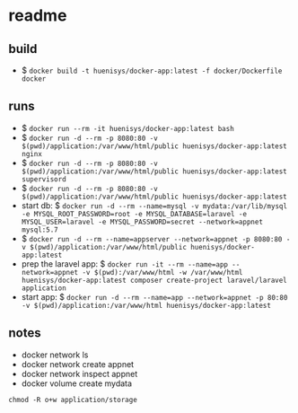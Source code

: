 # readme

## build

- $ ``docker build -t huenisys/docker-app:latest -f docker/Dockerfile docker``

## runs

- $ ``docker run --rm -it huenisys/docker-app:latest bash``
- $ ``docker run -d --rm -p 8080:80 -v $(pwd)/application:/var/www/html/public huenisys/docker-app:latest nginx``
- $ ``docker run -d --rm -p 8080:80 -v $(pwd)/application:/var/www/html/public huenisys/docker-app:latest supervisord``
- $ ``docker run -d --rm -p 8080:80 -v $(pwd)/application:/var/www/html/public huenisys/docker-app:latest``
- start db: $ ``docker run -d --rm --name=mysql -v mydata:/var/lib/mysql -e MYSQL_ROOT_PASSWORD=root -e MYSQL_DATABASE=laravel -e MYSQL_USER=laravel -e MYSQL_PASSWORD=secret --network=appnet mysql:5.7``
- $ ``docker run -d --rm --name=appserver --network=appnet -p 8080:80 -v $(pwd)/application:/var/www/html/public huenisys/docker-app:latest``
- prep the laravel app: $ ``docker run -it --rm --name=app --network=appnet -v $(pwd):/var/www/html -w /var/www/html huenisys/docker-app:latest composer create-project laravel/laravel application``
- start app: $ ``docker run -d --rm --name=app --network=appnet -p 80:80 -v $(pwd)/application:/var/www/html huenisys/docker-app:latest``


## notes

- docker network ls
- docker network create appnet
- docker network inspect appnet
- docker volume create mydata

```
chmod -R o+w application/storage
```
